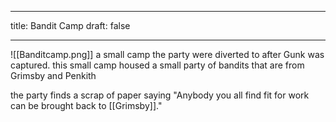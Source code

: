 
---
title: Bandit Camp
draft: false

---
![[Banditcamp.png]]
a small camp the party were diverted to after Gunk was captured. this small camp housed a small party of bandits that are from Grimsby and Penkith

the party finds a scrap of paper saying "Anybody you all find fit for work can be brought back to [[Grimsby]]."
